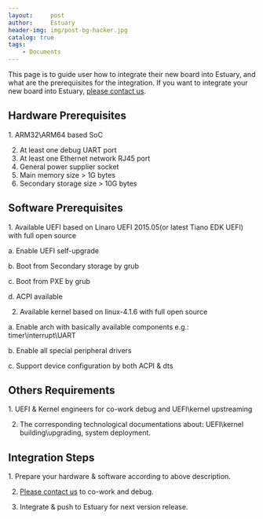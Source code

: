 ```yaml
---
layout:     post
author:     Estuary
header-img: img/post-bg-hacker.jpg
catalog: true
tags: 
    - Documents
---
```


This page is to guide user how to integrate their new board into Estuary, and what are the prerequisites for the integration.
If you want to integrate your new board into Estuary, <a href="https://github.com/open-estuary/estuary/issues/new" target="_blank">please contact us</a>.
<h2>Hardware Prerequisites</h2>
1. ARM32\ARM64 based SoC

2. At least one debug UART port
3. At least one Ethernet network RJ45 port
4. General power supplier socket
5. Main memory size &gt; 1G bytes
6. Secondary storage size &gt; 10G bytes
<h2>Software Prerequisites</h2>
1. Available UEFI based on Linaro UEFI 2015.05(or latest Tiano EDK UEFI) with full open source

a. Enable UEFI self-upgrade

b. Boot from Secondary storage by grub

c. Boot from PXE by grub

d. ACPI available

2. Available kernel based on linux-4.1.6 with full open source

a. Enable arch with basically available components e.g.: timer\interrupt\UART

b. Enable all special peripheral drivers

c. Support device configuration by both ACPI &amp; dts

<h2>Others Requirements</h2>
1. UEFI &amp; Kernel engineers for co-work debug and UEFI\kernel upstreaming

2. The corresponding technological documentations about: UEFI\kernel building\upgrading, system deployment.
<h2>Integration Steps</h2>
1. Prepare your hardware &amp; software according to above description.

2. <a href="https://github.com/open-estuary/estuary/issues/new" target="_blank">Please contact us</a> to co-work and debug.

3. Integrate &amp; push to Estuary for next version release.
